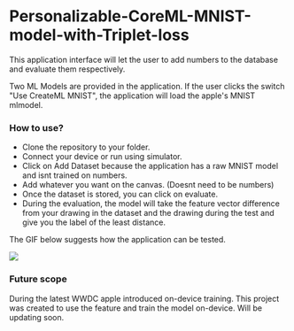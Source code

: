 # Personalizable-CoreML-MNIST-model-with-Triplet-loss

This application interface will let the user to add numbers to the database and evaluate them respectively.

Two ML Models are provided in the application. If the user clicks the switch "Use CreateML MNIST", the application will 
load the apple's MNIST mlmodel. 

### How to use?

- Clone the repository to your folder. 
- Connect your device or run using simulator. 
- Click on Add Dataset because the application has a raw MNIST model and isnt trained on numbers. 
- Add whatever you want on the canvas. (Doesnt need to be numbers)
- Once the dataset is stored, you can click on evaluate.
- During the evaluation, the model will take the feature vector difference from your drawing in the dataset and 
  the drawing during the test and give you the label of the least distance. 

The GIF below suggests how the application can be tested. 

![](https://media.giphy.com/media/kC7kfQx4XIuWprIpws/giphy.gif)

### Future scope

During the latest WWDC apple introduced on-device training. This project was created to use the feature and 
train the model on-device. Will be updating soon.
